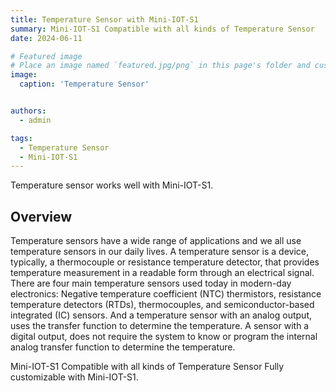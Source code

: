 ```yaml
---
title: Temperature Sensor with Mini-IOT-S1
summary: Mini-IOT-S1 Compatible with all kinds of Temperature Sensor
date: 2024-06-11

# Featured image
# Place an image named `featured.jpg/png` in this page's folder and customize its options here.
image:
  caption: 'Temperature Sensor'


authors:
  - admin

tags:
  - Temperature Sensor
  - Mini-IOT-S1
---
```


Temperature sensor works well with Mini-IOT-S1.

## Overview

Temperature sensors have a wide range of applications and we all use temperature sensors in our daily lives.
A temperature sensor is a device, typically, a thermocouple or resistance temperature detector, that provides temperature measurement in a readable form through an electrical signal. There are four main temperature sensors used today in modern-day electronics: Negative temperature coefficient (NTC) thermistors, resistance temperature detectors (RTDs), thermocouples, and semiconductor-based integrated (IC) sensors.
And a temperature sensor with an analog output, uses the transfer function to determine the temperature. A sensor with a digital output, does not require the system to know or program the internal analog transfer function to determine the temperature.

Mini-IOT-S1 Compatible with all kinds of Temperature Sensor
Fully customizable with Mini-IOT-S1.



